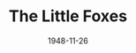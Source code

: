 ---
title: The Little Foxes
date: 1948-11-26
closing_date: 1948-12-03
layout: productions
featured_image:
image_caption:
image_credit:
playbill:
Theatre: Theatre Jacksonville
Venue: Little Theatre
cast:
- Birdie Hubbard: Betty Francine Taylor
- Leo Hubbard: Charles K. Pait
- Horace Giddens: Donald Campbell
- William Marshall: Gordon N. Taylor
- Cal: Jack Harrell
- Regina Giddens: Jocelyn Brown
- Addie: Julia C. Tyler
- Benjamin Hubbard: Paul Fitzgerald, Jr.
- Oscar Hubbard: Walter Feuer
- Alexandra Giddens: Yvonne Peairs
crew:
- Director: Paul E. Geisenhof
- Stage Manager: Ruth Buell
- Set Design: Duke LeBrun
- Assistant Stage Manager: Natalie Clarke
- Scene painting and construction:
  - Bill Gibbs
  - C. Eugene Sayre
  - David Salter
  - Deborah Benson
  - Ed Keisling
  - Karen O'Shaughnessy
  - Louise Peairs
  - Peggy Long
  - Vonnie Patton
- Costume assistant:
  - Cynthia Walker
  - Karen O'Shaughnessy
  - Lilian Craig
  - Margie Hinck
  - Polly Clendenning
- Properties: Mary Lee Lindenthaler
- Properties Assistant:
  - Dorothy Eismann
  - Polly Clendenning
- Make-up assistant:
  - Elmo Lehman
  - Louise Elkins
  - Mickey Meischner
  - Roy Meischner
  - Su Hawkins
  - Vonnie Patton
- Lighting controls: Mickey Mills
understudies:
orchestra:
external_links:
---